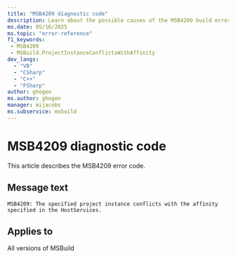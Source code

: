 ```yaml
---
title: "MSB4209 diagnostic code"
description: Learn about the possible causes of the MSB4209 build error, and get troubleshooting tips.
ms.date: 05/16/2025
ms.topic: "error-reference"
f1_keywords:
 - MSB4209
 - MSBuild.ProjectInstanceConflictsWithAffinity
dev_langs:
  - "VB"
  - "CSharp"
  - "C++"
  - "FSharp"
author: ghogen
ms.author: ghogen
manager: mijacobs
ms.subservice: msbuild
---
```


# MSB4209 diagnostic code

<!-- :::ErrorDefinitionDescription::: -->
<!-- :::editable-content name="introDescription"::: -->
This article describes the MSB4209 error code.
<!-- :::editable-content-end::: -->

## Message text

<!-- :::editable-content name="messageText"::: -->
`MSB4209: The specified project instance conflicts with the affinity specified in the HostServices.`
<!-- :::editable-content-end::: -->
<!-- MSB4209: The specified project instance conflicts with the affinity specified in the HostServices. -->

<!-- :::editable-content name="postOutputDescription"::: -->
<!--
{StrBegin="MSB4209: "}
-->
<!-- :::editable-content-end::: -->
<!-- :::ErrorDefinitionDescription-end::: -->

## Applies to

All versions of MSBuild
